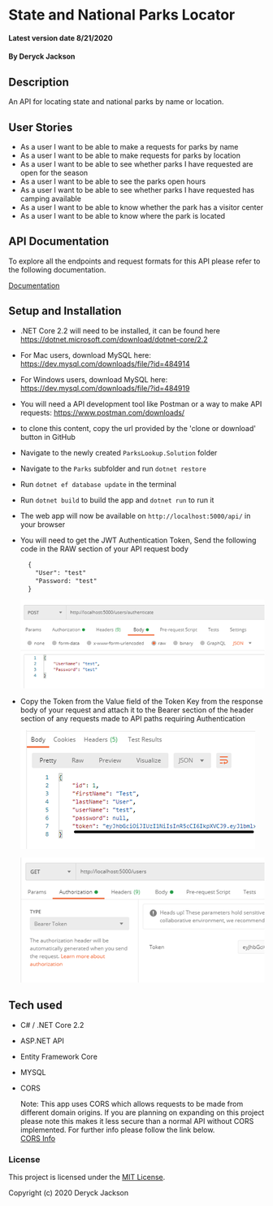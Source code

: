 # State and National Parks Locator

#### Latest version date 8/21/2020

#### By Deryck Jackson

## Description

An API for locating state and national parks by name or location.

## User Stories

* As a user I want to be able to make a requests for parks by name
* As a user I want to be able to make requests for parks by location
* As a user I want to be able to see whether parks I have requested are open for the season
* As a user I want to be able to see the parks open hours
* As a user I want to be able to see whether parks I have requested has camping available
* As a user I want to be able to know whether the park has a visitor center
* As a user I want to be able to know where the park is located

## API Documentation

To explore all the endpoints and request formats for this API please refer to the following documentation.

[Documentation](https://app.swaggerhub.com/apis-docs/deryck2/ParksLocator/1.0)

## Setup and Installation

* .NET Core 2.2 will need to be installed, it can be found here https://dotnet.microsoft.com/download/dotnet-core/2.2
* For Mac users, download MySQL here: https://dev.mysql.com/downloads/file/?id=484914
* For Windows users, download MySQL here: https://dev.mysql.com/downloads/file/?id=484919
* You will need a API development tool like Postman or a way to make API requests: https://www.postman.com/downloads/
* to clone this content, copy the url provided by the 'clone or download' button in GitHub
* Navigate to the newly created `ParksLookup.Solution` folder
* Navigate to the `Parks` subfolder and run `dotnet restore`
* Run `dotnet ef database update` in the terminal
* Run `dotnet build` to build the app and `dotnet run` to run it
* The web app will now be available on `http://localhost:5000/api/` in your browser
* You will need to get the JWT Authentication Token, Send the following code in the RAW section of your API request body
  ```
    {
      "User": "test"
      "Password: "test"
    }
  ```
  ![Request Body](UserAuthRequest.PNG)  

* Copy the Token from the Value field of the Token Key from the response body of your request and attach it to the Bearer section of the header section of any requests made to API paths requiring Authentication

  ![Response Body](AuthResponseBody.PNG)

  ![Bearer Token](BearerTokenLocation.PNG)

## Tech used

* C# / .NET Core 2.2
* ASP.NET API
* Entity Framework Core
* MYSQL
* CORS

  Note: This app uses CORS which allows requests to be made from different domain origins. If you are planning on expanding on this project please note this makes it less secure than a normal API without CORS implemented. For further info please follow the link below.  
  [CORS Info](https://developer.mozilla.org/en-US/docs/Web/HTTP/CORS)

### License

This project is licensed under the [MIT License](https://opensource.org/licenses/MIT).

Copyright (c) 2020 Deryck Jackson